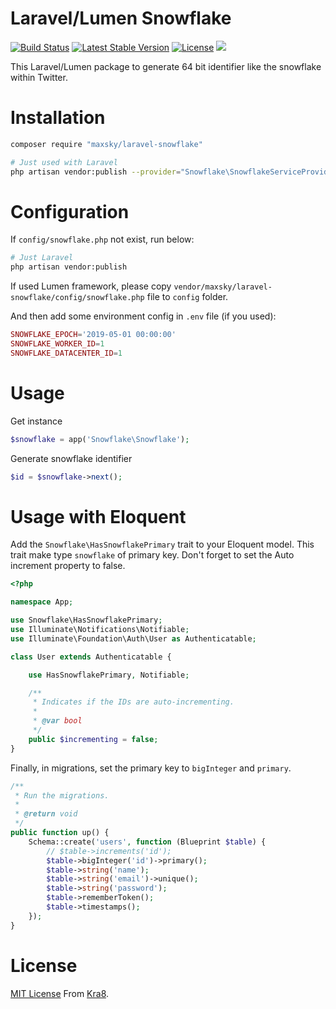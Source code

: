 # Laravel/Lumen Snowflake
[![Build Status](https://travis-ci.org/maxsky/laravel-snowflake.svg?branch=master)](https://travis-ci.org/maxsky/laravel-snowflake)
[![Latest Stable Version](https://poser.pugx.org/maxsky/laravel-snowflake/v/stable)](https://packagist.org/packages/maxsky/laravel-snowflake)
[![License](https://poser.pugx.org/kra8/laravel-snowflake/license)](https://packagist.org/packages/kra8/laravel-snowflake)
<a href="https://996.icu"><img src="https://img.shields.io/badge/link-996.icu-red.svg"></a>

This Laravel/Lumen package to generate 64 bit identifier like the snowflake within Twitter.



# Installation

```bash
composer require "maxsky/laravel-snowflake"

# Just used with Laravel
php artisan vendor:publish --provider="Snowflake\SnowflakeServiceProvider"
```



# Configuration

If `config/snowflake.php` not exist, run below:

```bash
# Just Laravel
php artisan vendor:publish
```

If used Lumen framework, please copy `vendor/maxsky/laravel-snowflake/config/snowflake.php` file to `config` folder.

And then add some environment config in `.env` file (if you used):

```php
SNOWFLAKE_EPOCH='2019-05-01 00:00:00'
SNOWFLAKE_WORKER_ID=1
SNOWFLAKE_DATACENTER_ID=1
```



# Usage

Get instance

```php
$snowflake = app('Snowflake\Snowflake');
```

Generate snowflake identifier

```php
$id = $snowflake->next();
```



# Usage with Eloquent

Add the `Snowflake\HasSnowflakePrimary` trait to your Eloquent model.
This trait make type `snowflake` of primary key.  Don't forget to set the Auto increment property to false.

```php
<?php

namespace App;

use Snowflake\HasSnowflakePrimary;
use Illuminate\Notifications\Notifiable;
use Illuminate\Foundation\Auth\User as Authenticatable;

class User extends Authenticatable {

    use HasSnowflakePrimary, Notifiable;

    /**
     * Indicates if the IDs are auto-incrementing.
     *
     * @var bool
     */
    public $incrementing = false;
}
```

Finally, in migrations, set the primary key to `bigInteger` and `primary`.

```php
/**
 * Run the migrations.
 *
 * @return void
 */
public function up() {
    Schema::create('users', function (Blueprint $table) {
        // $table->increments('id');
        $table->bigInteger('id')->primary();
        $table->string('name');
        $table->string('email')->unique();
        $table->string('password');
        $table->rememberToken();
        $table->timestamps();
    });
}
```



# License

[MIT License](https://github.com/kra8/laravel-snowflake/blob/master/LICENSE) From [Kra8](https://github.com/kra8/laravel-snowflake).